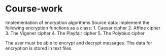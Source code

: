 # Course-work
Implementation of encryption algorithms
Source data:
Implement the following encryption functions as a class:
    1. Caesar cipher
    2. Affine cipher
    3. The Vigener сipher
    4. The Playfair сipher
    5. The Polybius сipher

The user must be able to encrypt and decrypt messages.
The data for encryption is stored in text files.
